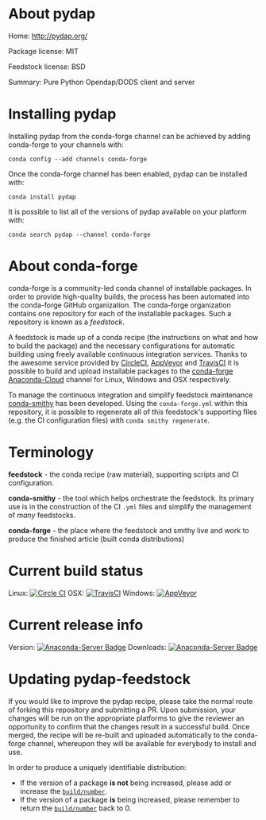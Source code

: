About pydap
===========

Home: http://pydap.org/

Package license: MIT

Feedstock license: BSD

Summary: Pure Python Opendap/DODS client and server



Installing pydap
================

Installing pydap from the conda-forge channel can be achieved by adding conda-forge to your channels with:

```
conda config --add channels conda-forge
```

Once the conda-forge channel has been enabled, pydap can be installed with:

```
conda install pydap
```

It is possible to list all of the versions of pydap available on your platform with:

```
conda search pydap --channel conda-forge
```


About conda-forge
=================

conda-forge is a community-led conda channel of installable packages.
In order to provide high-quality builds, the process has been automated into the
conda-forge GitHub organization. The conda-forge organization contains one repository 
for each of the installable packages. Such a repository is known as a *feedstock*.

A feedstock is made up of a conda recipe (the instructions on what and how to build
the package) and the necessary configurations for automatic building using freely
available continuous integration services. Thanks to the awesome service provided by
[CircleCI](https://circleci.com/), [AppVeyor](http://www.appveyor.com/)
and [TravisCI](https://travis-ci.org/) it is possible to build and upload installable
packages to the [conda-forge](https://anaconda.org/conda-forge)
[Anaconda-Cloud](http://docs.anaconda.org/) channel for Linux, Windows and OSX respectively.

To manage the continuous integration and simplify feedstock maintenance
[conda-smithy](http://github.com/conda-forge/conda-smithy) has been developed.
Using the ``conda-forge.yml`` within this repository, it is possible to regenerate all of
this feedstock's supporting files (e.g. the CI configuration files) with ``conda smithy regenerate``.


Terminology
===========

**feedstock** - the conda recipe (raw material), supporting scripts and CI configuration.

**conda-smithy** - the tool which helps orchestrate the feedstock.
                   Its primary use is in the construction of the CI ``.yml`` files
                   and simplify the management of *many* feedstocks.

**conda-forge** - the place where the feedstock and smithy live and work to
                  produce the finished article (built conda distributions)

Current build status
====================
Linux: [![Circle CI](https://circleci.com/gh/conda-forge/pydap-feedstock.svg?style=svg)](https://circleci.com/gh/conda-forge/pydap-feedstock)
OSX: [![TravisCI](https://travis-ci.org/conda-forge/pydap-feedstock.svg?branch=master)](https://travis-ci.org/conda-forge/pydap-feedstock) 
Windows: [![AppVeyor](https://ci.appveyor.com/api/projects/status/github/conda-forge/pydap-feedstock?svg=True)](https://ci.appveyor.com/project/conda-forge/pydap-feedstock/branch/master)

Current release info
====================
Version: [![Anaconda-Server Badge](https://anaconda.org/conda-forge/pydap/badges/version.svg)](https://anaconda.org/conda-forge/pydap)
Downloads: [![Anaconda-Server Badge](https://anaconda.org/conda-forge/pydap/badges/downloads.svg)](https://anaconda.org/conda-forge/pydap)


Updating pydap-feedstock
========================

If you would like to improve the pydap recipe, please take the normal
route of forking this repository and submitting a PR. Upon submission, your changes will
be run on the appropriate platforms to give the reviewer an opportunity to confirm that the
changes result in a successful build. Once merged, the recipe will be re-built and uploaded
automatically to the conda-forge channel, whereupon they will be available for everybody to
install and use.

In order to produce a uniquely identifiable distribution:
 * If the version of a package **is not** being increased, please add or increase
   the [``build/number``](http://conda.pydata.org/docs/building/meta-yaml.html#build-number-and-string). 
 * If the version of a package **is** being increased, please remember to return
   the [``build/number``](http://conda.pydata.org/docs/building/meta-yaml.html#build-number-and-string)
   back to 0.
